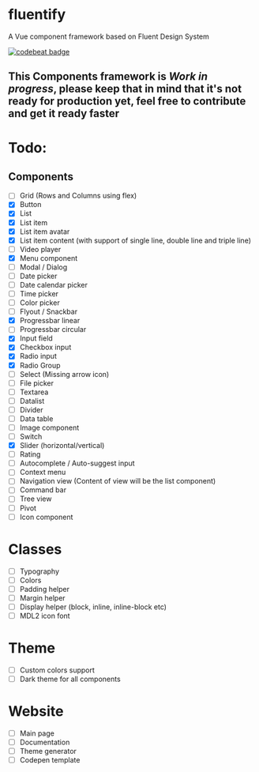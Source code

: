 # fluentify
A Vue component framework based on Fluent Design System

[![codebeat badge](https://codebeat.co/badges/d2cb26e8-55e3-40a7-b4be-bc9811f0cd98)](https://codebeat.co/projects/github-com-fluentifyjs-fluentify-master)


## This Components framework is *Work in progress*, please keep that in mind that it's not ready for production yet, feel free to contribute and get it ready faster 

# Todo:
## Components
- [ ] Grid (Rows and Columns using flex)
- [x] Button
- [x] List
- [x] List item
- [x] List item avatar
- [x] List item content (with support of single line, double line and triple line)
- [ ] Video player
- [x] Menu component
- [ ] Modal / Dialog
- [ ] Date picker
- [ ] Date calendar picker
- [ ] Time picker
- [ ] Color picker
- [ ] Flyout / Snackbar
- [x] Progressbar linear
- [ ] Progressbar circular
- [x] Input field
- [x] Checkbox input
- [x] Radio input
- [x] Radio Group
- [ ] Select (Missing arrow icon)
- [ ] File picker
- [ ] Textarea
- [ ] Datalist
- [ ] Divider
- [ ] Data table
- [ ] Image component
- [ ] Switch
- [x] Slider (horizontal/vertical)
- [ ] Rating
- [ ] Autocomplete / Auto-suggest input
- [ ] Context menu
- [ ] Navigation view (Content of view will be the list component)
- [ ] Command bar
- [ ] Tree view
- [ ] Pivot
- [ ] Icon component

# Classes

- [ ] Typography
- [ ] Colors
- [ ] Padding helper
- [ ] Margin helper
- [ ] Display helper (block, inline, inline-block etc)
- [ ] MDL2 icon font

# Theme
- [ ] Custom colors support
- [ ] Dark theme for all components

# Website
- [ ] Main page
- [ ] Documentation
- [ ] Theme generator
- [ ] Codepen template